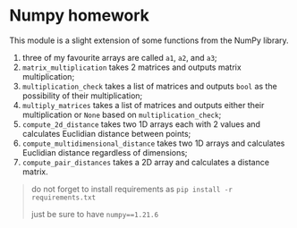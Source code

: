# Numpy homework

This module is a slight extension of some functions from the NumPy library. 

1. three of my favourite arrays are called ```a1```, ```a2```, and ```a3```;
2. ```matrix_multiplication``` takes 2 matrices and outputs matrix multiplication;
3. ```multiplication_check``` takes a list of matrices and outputs ```bool``` as the possibility of their multiplication;
4. ```multiply_matrices``` takes a list of matrices and outputs either their multiplication or ```None``` based on ```multiplication_check```;
5. ```compute_2d_distance``` takes two 1D arrays each with 2 values and calculates Euclidian distance between points;
6. ```compute_multidimensional_distance``` takes two 1D arrays and calculates Euclidian distance regardless of dimensions;
7. ```compute_pair_distances``` takes a 2D array and calculates a distance matrix.


> do not forget to install requirements as
> ```pip install -r requirements.txt``` 
>
> just be sure to have ```numpy==1.21.6```
